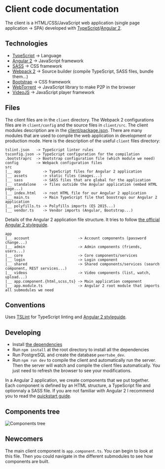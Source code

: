 # Client code documentation

The client is a HTML/CSS/JavaScript web application (single page application -> SPA) developed with [TypeScript](https://www.typescriptlang.org/)/[Angular 2](https://angular.io/).


## Technologies

  * [TypeScript](https://www.typescriptlang.org/) -> Language
  * [Angular 2](https://angular.io) -> JavaScript framework
  * [SASS](http://sass-lang.com/) -> CSS framework
  * [Webpack 2](https://webpack.github.io/docs/) -> Source builder (compile TypeScript, SASS files, bundle them...)
  * [Bootstrap](http://getbootstrap.com/) -> CSS framework
  * [WebTorrent](https://webtorrent.io/) -> JavaScript library to make P2P in the browser
  * [VideoJS](http://videojs.com/) -> JavaScript player framework


## Files

The client files are in the `client` directory. The Webpack 2 configurations files are in `client/config` and the source files in `client/src`.
The client modules description are in the [client/package.json](https://github.com/Chocobozzz/PeerTube/blob/master/client/package.json). There are many modules that are used to compile the web application in development or production mode.
Here is the description of the useful `client` files directory:

    tslint.json   -> TypeScript linter rules
    tsconfig.json -> TypeScript configuration for the compilation
    .bootstraprc  -> Bootstrap configuration file (which module we need)
    config        -> Webpack configuration files
    src
    |__ app          -> TypeScript files for Angular 2 application
    |__ assets       -> static files (images...)
    |__ sass         -> SASS files that are global for the application
    |__ standalone   -> files outside the Angular application (embed HTML page...)
    |__ index.html   -> root HTML file for our Angular 2 application
    |__ main.ts      -> Main TypeScript file that boostraps our Angular 2 application
    |__ polyfills.ts -> Polyfills imports (ES 2015...)
    |__ vendor.ts    -> Vendor imports (Angular, Bootstrap...)

Details of the Angular 2 application file structure. It tries to follow [the official Angular 2 styleguide](https://angular.io/docs/ts/latest/guide/style-guide.html).

    app
    |__ account                      -> Account components (password change...)
    |__ admin                        -> Admin components (friends, users...)
    |__ core                         -> Core components/services
    |__ login                        -> Login component
    |__ shared                       -> Shared components/services (search component, REST services...)
    |__ videos                       -> Video components (list, watch, upload...)
    |__ app.component.{html,scss,ts} -> Main application component
    |__ app.module.ts                -> Angular 2 root module that imports all submodules we need

## Conventions

Uses [TSLint](https://palantir.github.io/tslint/) for TypeScript linting and [Angular 2 styleguide](https://angular.io/docs/ts/latest/guide/style-guide.html).

## Developing

  * Install [the dependencies](https://github.com/Chocobozzz/PeerTube#dependencies)
  * Run `npm install` at the root directory to install all the dependencies
  * Run PostgreSQL and create the database `peertube_dev`.
  * Run `npm run dev` to compile the client and automatically run the server. Then the server will watch and compile the client files automatically. You just need to refresh the browser to see your modifications.

In a Angular 2 application, we create components that we put together. Each component is defined by an HTML structure, a TypeScript file and optionnaly a SASS file.
If you are not familiar with Angular 2 I recommend you to read the [quickstart guide](https://angular.io/docs/ts/latest/quickstart.html).

## Components tree

![Components tree](https://github.com/Chocobozzz/PeerTube/blob/master/support/doc/client/components-tree.png)

## Newcomers

The main client component is `app.component.ts`. You can begin to look at this file. Then you could navigate in the different submodules to see how components are built.

